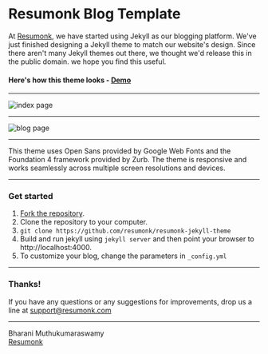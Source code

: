 Resumonk Blog Template
======================

At [Resumonk](http://www.resumonk.com), we have started using Jekyll as our blogging platform. We've just finished designing a Jekyll theme to match our website's design. Since there aren't many Jekyll themes out there, we thought we'd release this in the public domain. we hope you find this useful.

#### Here's how this theme looks - [Demo](http://www.resumonk.com/blog)

---

![index page](http://s22.postimg.org/fo9lul0up/blog_index.jpg)

---

![blog page](http://s8.postimg.org/gwidoe2mt/blog_post_page.jpg)


---

This theme uses Open Sans provided by Google Web Fonts and the Foundation 4 framework provided by Zurb. The theme is responsive and works seamlessly across multiple screen resolutions and devices.

---

### Get started

1. [Fork the repository](https://github.com/resumonk/resumonk-jekyll-theme/fork).
2. Clone the repository to your computer. 
3. `git clone https://github.com/resumonk/resumonk-jekyll-theme`
4. Build and run jekyll using `jekyll server` and then point your browser to http://localhost:4000.
5. To customize your blog, change the parameters in `_config.yml`

---


### Thanks!

If you have any questions or any suggestions for improvements, drop us a line at [support@resumonk.com](mailto:support@resumonk.com)


---


Bharani Muthukumaraswamy <br/>
[Resumonk](http://www.resumonk.com)